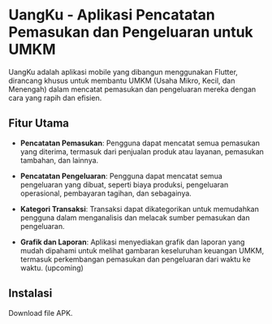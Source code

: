 # UangKu - Aplikasi Pencatatan Pemasukan dan Pengeluaran untuk UMKM

UangKu adalah aplikasi mobile yang dibangun menggunakan Flutter, dirancang khusus untuk membantu UMKM (Usaha Mikro, Kecil, dan Menengah) dalam mencatat pemasukan dan pengeluaran mereka dengan cara yang rapih dan efisien.

## Fitur Utama

- **Pencatatan Pemasukan**: Pengguna dapat mencatat semua pemasukan yang diterima, termasuk dari penjualan produk atau layanan, pemasukan tambahan, dan lainnya.
  
- **Pencatatan Pengeluaran**: Pengguna dapat mencatat semua pengeluaran yang dibuat, seperti biaya produksi, pengeluaran operasional, pembayaran tagihan, dan sebagainya.
  
- **Kategori Transaksi**: Transaksi dapat dikategorikan untuk memudahkan pengguna dalam menganalisis dan melacak sumber pemasukan dan pengeluaran.

- **Grafik dan Laporan**: Aplikasi menyediakan grafik dan laporan yang mudah dipahami untuk melihat gambaran keseluruhan keuangan UMKM, termasuk perkembangan pemasukan dan pengeluaran dari waktu ke waktu. (upcoming)

## Instalasi
Download file APK.
